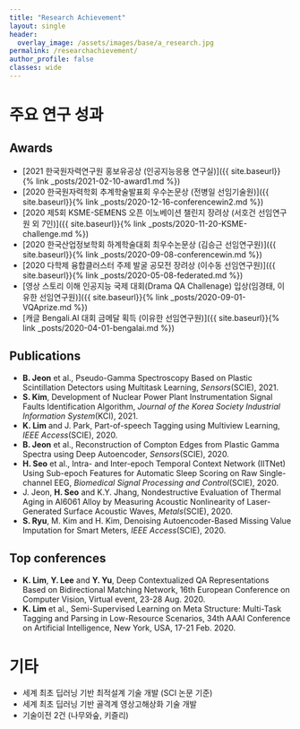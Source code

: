 ```yaml
---
title: "Research Achievement"
layout: single
header:
  overlay_image: /assets/images/base/a_research.jpg
permalink: /researchachievement/
author_profile: false
classes: wide
---
```


# 주요 연구 성과

## Awards
    
  - [2021 한국원자력연구원 홍보유공상 (인공지능응용 연구실)]({{ site.baseurl}}{% link _posts/2021-02-10-award1.md %})
  - [2020 한국원자력학회 추계학술발표회 우수논문상 (전병일 선임기술원)]({{ site.baseurl}}{% link _posts/2020-12-16-conferencewin2.md %})
  - [2020 제5회 KSME-SEMENS 오픈 이노베이션 챌린지 장려상 (서호건 선임연구원 외 7인)]({{ site.baseurl}}{% link _posts/2020-11-20-KSME-challenge.md %})
  - [2020 한국산업정보학회 하계학술대회 최우수논문상 (김승근 선임연구원)]({{ site.baseurl}}{% link _posts/2020-09-08-conferencewin.md %})
  - [2020 다학제 융합클러스터 주제 발굴 공모전 장려상 (이수동 선임연구원)]({{ site.baseurl}}{% link _posts/2020-05-08-federated.md %})
  - [영상 스토리 이해 인공지능 국제 대회(Drama QA Challenage) 입상(임경태, 이유한 선임연구원)]({{ site.baseurl}}{% link _posts/2020-09-01-VQAprize.md %})
  - [캐글 Bengali.AI 대회 금메달 획득 (이유한 선임연구원)]({{ site.baseurl}}{% link _posts/2020-04-01-bengalai.md %})

<!-- - Kaggle 분자물성 예측 대회 세계 3위 (이유한 선임연구원) 
  - Kaggle 당뇨망막증 판별 대회 세계 3위 (이유한 선임연구원)
  - CoNLL 2018 shared task 대회 2위 (임경태 선임연구원) -->

## Publications

  - **B. Jeon** et al., Pseudo-Gamma Spectroscopy Based on Plastic Scintillation Detectors using Multitask Learning, *Sensors*(SCIE), 2021.
  - **S. Kim**, Development of Nuclear Power Plant Instrumentation Signal Faults Identification Algorithm, *Journal of the Korea Society Industrial Information System*(KCI), 2021.
  - **K. Lim** and J. Park, Part-of-speech Tagging using Multiview Learning, *IEEE Access*(SCIE), 2020.
  - **B. Jeon** et al., Reconstruction of Compton Edges from Plastic Gamma Spectra using Deep Autoencoder, *Sensors*(SCIE), 2020.
  - **H. Seo** et al., Intra- and Inter-epoch Temporal Context Network (IITNet) Using Sub-epoch Features for Automatic Sleep Scoring on Raw Single-channel EEG, *Biomedical Signal Processing and Control*(SCIE), 2020.
  - J. Jeon, **H. Seo** and K.Y. Jhang, Nondestructive Evaluation of Thermal Aging in Al6061 Alloy by Measuring Acoustic Nonlinearity of Laser-Generated Surface Acoustic Waves, *Metals*(SCIE), 2020.
  - **S. Ryu**, M. Kim and H. Kim, Denoising Autoencoder-Based Missing Value Imputation for Smart Meters, *IEEE Access*(SCIE), 2020.

## Top conferences
  - **K. Lim**, **Y. Lee** and **Y. Yu**, Deep Contextualized QA Representations Based on Bidirectional Matching Network, 16th European Conference on Computer Vision, Virtual event, 23-28 Aug. 2020.
  - **K. Lim** et al., Semi-Supervised Learning on Meta Structure: Multi-Task Tagging and Parsing in Low-Resource Scenarios, 34th AAAI Conference on Artificial Intelligence, New York, USA, 17-21 Feb. 2020.


# 기타
  - 세계 최초 딥러닝 기반 최적설계 기술 개발 (SCI 논문 기준)
  - 세계 최초 딥러닝 기반 골격계 영상고해상화 기술 개발
  - 기술이전 2건 (나무와숲, 키즐리)
  
